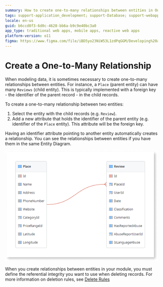 ```yaml
---
summary: How to create one-to-many relationships between entities in OutSystems.
tags: support-application_development; support-Database; support-webapps
locale: en-us
guid: b6ccd0f3-6d0c-4628-bb6a-b9c9e40bc3a0
app_type: traditional web apps, mobile apps, reactive web apps
platform-version: o11
figma: https://www.figma.com/file/iBD5yo23NiW53L1zdPqGGM/Developing%20an%20Application?node-id=159:9
---
```


# Create a One-to-Many Relationship

When modeling data, it is sometimes necessary to create one-to-many relationships between entities. For instance, a `Place` (parent entity) can have many `Reviews` (child entity). This is typically implemented with a foreign key - the identifier of the parent record - in the child records.

To create a one-to-many relationship between two entities:

1. Select the entity with the child records (e.g. `Review`).
1. Add a new attribute that holds the identifier of the parent entity (e.g. identifier of the `Place` entity). This attribute will be the foreign key.

Having an identifier attribute pointing to another entity automatically creates a relationship. You can see the relationships between entities if you have them in the same Entity Diagram.

![Diagram illustrating a one-to-many relationship between Place and Review entities with a foreign key](images/one-to-many-relationship-1.png "Entity Diagram Showing One-to-Many Relationship")

When you create relationships between entities in your module, you must define the referential integrity you want to use when deleting records. For more information on deletion rules, see [Delete Rules](delete-rules.md)